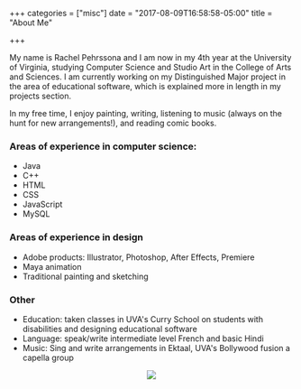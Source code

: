+++
categories = ["misc"]
date = "2017-08-09T16:58:58-05:00"
title = "About Me"


+++

My name is Rachel Pehrssona and I am now in my 4th year at the University of Virginia, studying Computer Science and Studio Art in the College of Arts and Sciences. I am currently working on my Distinguished Major project in the area of educational software, which is explained more in length in my projects section. 

In my free time, I enjoy painting, writing, listening to music (always on the hunt for new arrangements!), and reading comic books. 

### Areas of experience in computer science:

- Java 
- C++
- HTML
- CSS
- JavaScript
- MySQL

### Areas of experience in design

- Adobe products: Illustrator, Photoshop, After Effects, Premiere 
- Maya animation
- Traditional painting and sketching

### Other

 - Education: taken classes in UVA's Curry School on students with disabilities and designing educational software
 - Language: speak/write intermediate level French and basic Hindi
 - Music: Sing and write arrangements in Ektaal, UVA's Bollywood fusion a capella group


<div style="text-align:center"><img src ="https://images.collegiatelink.net/clink/images/052f717b-3fe0-45c7-be29-8eb69eb90d950bb1ebf2-d64d-4971-aa8e-7fc1fe125d75.jpeg?preset=med-sq" /></div>
